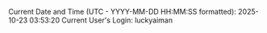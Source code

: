 Current Date and Time (UTC - YYYY-MM-DD HH:MM:SS formatted): 2025-10-23 03:53:20
Current User's Login: luckyaiman

